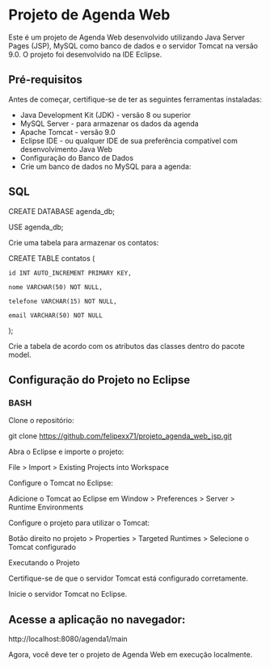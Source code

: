 # Projeto de Agenda Web
Este é um projeto de Agenda Web desenvolvido utilizando Java Server Pages (JSP), MySQL como banco de dados e o servidor Tomcat na versão 9.0. O projeto foi desenvolvido na IDE Eclipse.

## Pré-requisitos
Antes de começar, certifique-se de ter as seguintes ferramentas instaladas:

- Java Development Kit (JDK) - versão 8 ou superior
- MySQL Server - para armazenar os dados da agenda
- Apache Tomcat - versão 9.0
- Eclipse IDE - ou qualquer IDE de sua preferência compatível com desenvolvimento Java Web
- Configuração do Banco de Dados
- Crie um banco de dados no MySQL para a agenda:

## SQL
CREATE DATABASE agenda_db;

USE agenda_db;

Crie uma tabela para armazenar os contatos:

CREATE TABLE contatos (

    id INT AUTO_INCREMENT PRIMARY KEY,
    
    nome VARCHAR(50) NOT NULL,
    
    telefone VARCHAR(15) NOT NULL,
    
    email VARCHAR(50) NOT NULL
);

Crie a tabela de acordo com os atributos das classes dentro do pacote model.

## Configuração do Projeto no Eclipse

### BASH
Clone o repositório:

git clone https://github.com/felipexx71/projeto_agenda_web_jsp.git

Abra o Eclipse e importe o projeto:

File > Import > Existing Projects into Workspace

Configure o Tomcat no Eclipse:

Adicione o Tomcat ao Eclipse em Window > Preferences > Server > Runtime Environments

Configure o projeto para utilizar o Tomcat:

Botão direito no projeto > Properties > Targeted Runtimes > Selecione o Tomcat configurado

Executando o Projeto

Certifique-se de que o servidor Tomcat está configurado corretamente.

Inicie o servidor Tomcat no Eclipse.

## Acesse a aplicação no navegador:
http://localhost:8080/agenda1/main

Agora, você deve ter o projeto de Agenda Web em execução localmente.
